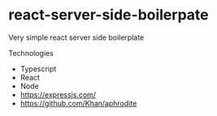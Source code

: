 # react-server-side-boilerpate

Very simple react server side boilerplate

Technologies
- Typescript
- React
- Node
- https://expressjs.com/
- https://github.com/Khan/aphrodite
